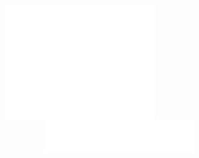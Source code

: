 <img align="center" src="/github-metrics.svg" alt="Metrics" width="400">
<img align="right" src="/metrics.plugin.languages.svg" alt="Metrics" width="400">
